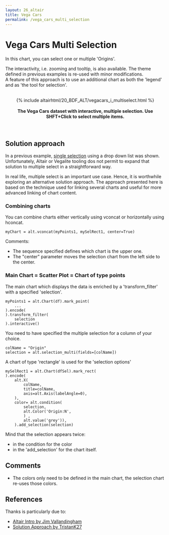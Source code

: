 ```yaml
---
layout: 26_altair
title: Vega Cars
permalink: /vega_cars_multi_selection
---
```


# Vega Cars Multi Selection

In this chart, you can select one or multiple 'Origins'. 

The interactivity, i.e. zooming and tooltip, is also available. The theme defined in previous examples is re-used with minor modifications.<br>
A feature of this approach is to use an additional chart as both the 'legend' and as 'the tool for selection'.

<center>
<br>
{% include altairhtml/20_BDF_ALT/vegacars_i_multiselect.html %}
<br><br><b>
The Vega Cars dataset with interactive, multiple selection. Use SHFT+Click to select multiple items.
</b><br>
</center>
<br><br>


## Solution approach

In a previous example, [single selection](vega_cars_interactive) using a drop down list was shown. Unfortunately, Altair or Vegalite tooling dos not permit to expand that solution to multiple select in a straightforward way. 

In real life, multiple select is an important use case. Hence, it is worthwhile exploring an alternative solution approach. The approach presented here is based on the technique used for linking several charts and useful for more advanced linking of chart content.

### Combining charts

You can combine charts either vertically using vconcat or horizontally using hconcat.

>
    myChart = alt.vconcat(myPoints1, mySelRect1, center=True)

Comments:
- The sequence specified defines which chart is the upper one.
- The "center" parameter moves the selection chart from the left side to the center. 


### Main Chart = Scatter Plot = Chart of type points

The main chart which displays the data is enriched by a 'transform_filter' with a specified 'selection'. 

>
    myPoints1 = alt.Chart(df).mark_point(
        ...
    ).encode(
    ).transform_filter(
        selection
    ).interactive() 


You need to have specified the multiple selection for a column of your choice.

>
    colName = "Origin"
    selection = alt.selection_multi(fields=[colName])


A chart of type 'rectangle' is used for the 'selection options'

>
    mySelRect1 = alt.Chart(dfSel).mark_rect(
    ).encode(
        alt.X(
            colName,
            title=colName,
            axis=alt.Axis(labelAngle=0),
        ), 
        color= alt.condition(
            selection, 
            alt.Color('Origin:N',
            ) , 
            alt.value('grey')),
        ).add_selection(selection)

Mind that the selection appears twice: 
- in the condition for the color
- in the 'add_selection' for the chart itself.

## Comments

- The colors only need to be defined in the main chart, the selection chart re-uses those colors.


## References

Thanks is particularly due to:

- [Altair Intro by Jim Vallandingham](https://vallandingham.me/altair_intro.html)
- [Solution Approach by TristanK27](https://github.com/altair-viz/altair/issues/1115)

